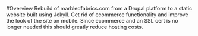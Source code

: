 #Overview
Rebuild of marbledfabrics.com from a Drupal platform to a static website built using Jekyll. Get rid of ecommerce functionality and improve the look of the site on mobile. Since ecommerce and an SSL cert is no longer needed this should greatly reduce hosting costs. 
